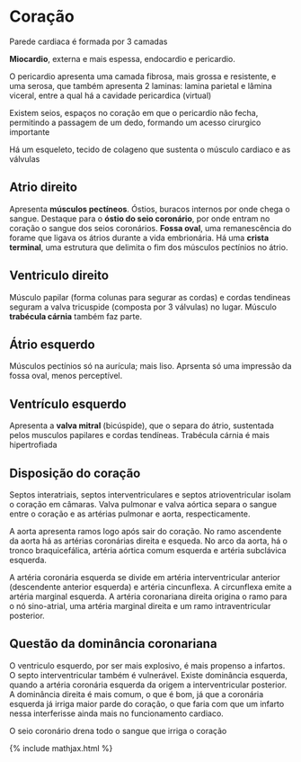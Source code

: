 # Coração

Parede cardiaca é formada por 3 camadas

**Miocardio**, externa e mais espessa, endocardio e pericardio.

O pericardio apresenta uma camada fibrosa, mais grossa e resistente, e uma serosa, que também apresenta 2 laminas: lamina parietal e lâmina viceral, entre a qual há a cavidade pericardica (virtual)

Existem seios, espaços no coração em que o pericardio não fecha, permitindo a passagem de um dedo, formando um acesso cirurgico importante

Há um esqueleto, tecido de colageno que sustenta o músculo cardiaco e as válvulas

## Atrio direito

Apresenta **músculos pectíneos**. Óstios, buracos internos por onde chega o sangue. Destaque para o **óstio do seio coronário**, por onde entram no coração o sangue dos seios coronários. **Fossa oval**, uma remanescência do forame que ligava os átrios durante a vida embrionária. Há uma **crista terminal**, uma estrutura que delimita o fim dos músculos pectínios no átrio.

## Ventriculo direito

Músculo papilar (forma colunas para segurar as cordas) e cordas tendineas seguram a valva tricuspide (composta por 3 válvulas) no lugar. Músculo **trabécula cárnia** também faz parte.

## Átrio esquerdo

Músculos pectínios só na aurícula; mais liso. Aprsenta só uma impressão da fossa oval, menos perceptível. 

## Ventrículo esquerdo

Apresenta a **valva mitral** (bicúspide), que o separa do átrio, sustentada pelos musculos papilares e cordas tendíneas. Trabécula cárnia é mais hipertrofiada 

## Disposição do coração

Septos interatriais, septos interventriculares e septos atrioventricular isolam o coração em câmaras. Valva pulmonar e valva aórtica separa o sangue entre o coração e as artérias pulmonar e aorta, respecticamente.

A aorta apresenta ramos logo após sair do coração. No ramo ascendente da aorta há as artérias coronárias direita e esqueda. No arco da aorta, há o tronco braquicefálica, artéria aórtica comum esquerda e artéria subclávica esquerda.	 

A artéria coronária esquerda se divide em artéria interventricular anterior (descendente anterior esquerda) e artéria cincunflexa.  A circunflexa emite a artéria marginal esquerda. A artéria coronariana direita origina o ramo para o nó sino-atrial, uma artéria marginal direita e um ramo intraventricular posterior.

## Questão da dominância coronariana

O ventriculo esquerdo, por ser mais explosivo, é mais propenso a infartos. O septo interventricular também é vulnerável. Existe dominância esquerda, quando a artéria coronária esquerda da origem a interventricular posterior. A dominância direita é mais comum, o que é bom, já que a coronária esquerda já irriga maior parde do coração, o que faria com que um infarto nessa interferisse ainda mais no funcionamento cardiaco.

O seio coronário drena todo o sangue que irriga o coração

{% include mathjax.html %}